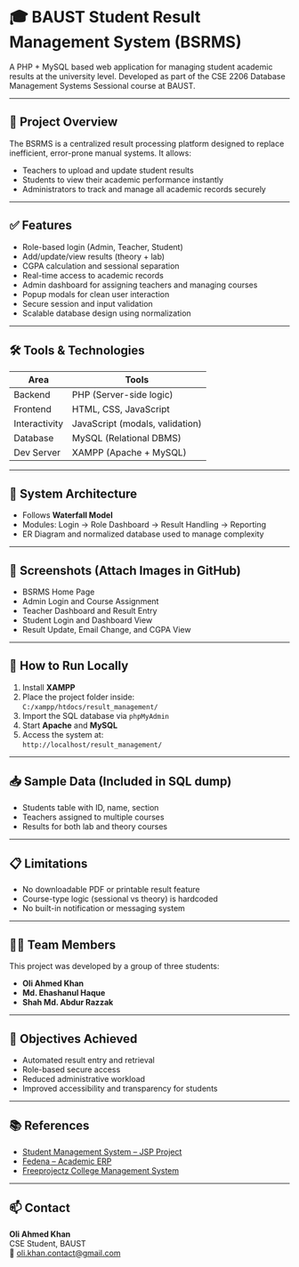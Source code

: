 # 🎓 BAUST Student Result Management System (BSRMS)

A PHP + MySQL based web application for managing student academic results at the university level. Developed as part of the CSE 2206 Database Management Systems Sessional course at BAUST.

---

## 📌 Project Overview

The BSRMS is a centralized result processing platform designed to replace inefficient, error-prone manual systems. It allows:

- Teachers to upload and update student results
- Students to view their academic performance instantly
- Administrators to track and manage all academic records securely

---

## ✅ Features

- Role-based login (Admin, Teacher, Student)
- Add/update/view results (theory + lab)
- CGPA calculation and sessional separation
- Real-time access to academic records
- Admin dashboard for assigning teachers and managing courses
- Popup modals for clean user interaction
- Secure session and input validation
- Scalable database design using normalization

---

## 🛠️ Tools & Technologies

| Area          | Tools                           |
| ------------- | ------------------------------- |
| Backend       | PHP (Server-side logic)         |
| Frontend      | HTML, CSS, JavaScript           |
| Interactivity | JavaScript (modals, validation) |
| Database      | MySQL (Relational DBMS)         |
| Dev Server    | XAMPP (Apache + MySQL)          |

---

## 🧱 System Architecture

- Follows **Waterfall Model**
- Modules: Login → Role Dashboard → Result Handling → Reporting
- ER Diagram and normalized database used to manage complexity

---

## 📸 Screenshots (Attach Images in GitHub)

- BSRMS Home Page
- Admin Login and Course Assignment
- Teacher Dashboard and Result Entry
- Student Login and Dashboard View
- Result Update, Email Change, and CGPA View

---

## 🚀 How to Run Locally

1. Install **XAMPP**
2. Place the project folder inside:  
   `C:/xampp/htdocs/result_management/`
3. Import the SQL database via `phpMyAdmin`
4. Start **Apache** and **MySQL**
5. Access the system at:  
   `http://localhost/result_management/`

---

## 📥 Sample Data (Included in SQL dump)

- Students table with ID, name, section
- Teachers assigned to multiple courses
- Results for both lab and theory courses

---

## 📋 Limitations

- No downloadable PDF or printable result feature
- Course-type logic (sessional vs theory) is hardcoded
- No built-in notification or messaging system

---

## 👨‍💻 Team Members

This project was developed by a group of three students:

- **Oli Ahmed Khan** 
- **Md. Ehashanul Haque** 
- **Shah Md. Abdur Razzak** 

---

## 🎯 Objectives Achieved

- Automated result entry and retrieval
- Role-based secure access
- Reduced administrative workload
- Improved accessibility and transparency for students

---

## 📚 References

- [Student Management System – JSP Project](https://www.sourcecodester.com/java/16076/student-management-system-using-jsp-servlet-and-mysql.html)
- [Fedena – Academic ERP](https://fedena.com/)
- [Freeprojectz College Management System](https://www.freeprojectz.com/java-projects/college-management-system)

---

## 📫 Contact

**Oli Ahmed Khan**  
CSE Student, BAUST  
📧 oli.khan.contact@gmail.com
